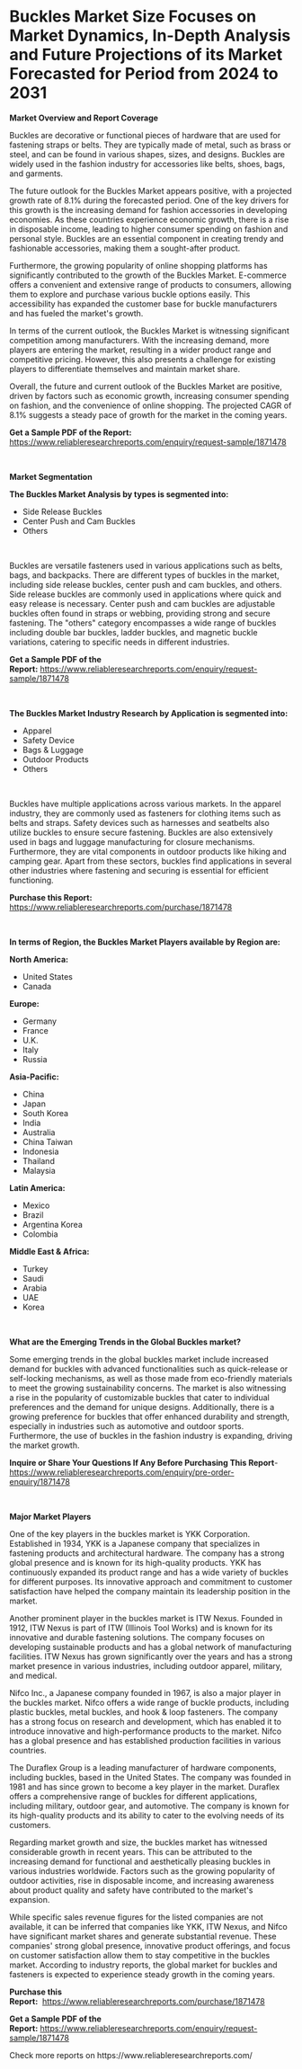<p><h1>Buckles Market Size Focuses on Market Dynamics, In-Depth Analysis and Future Projections of its Market Forecasted for Period from 2024 to 2031</h1></p><p><strong>Market Overview and Report Coverage</strong></p>
<p><p>Buckles are decorative or functional pieces of hardware that are used for fastening straps or belts. They are typically made of metal, such as brass or steel, and can be found in various shapes, sizes, and designs. Buckles are widely used in the fashion industry for accessories like belts, shoes, bags, and garments.</p><p>The future outlook for the Buckles Market appears positive, with a projected growth rate of 8.1% during the forecasted period. One of the key drivers for this growth is the increasing demand for fashion accessories in developing economies. As these countries experience economic growth, there is a rise in disposable income, leading to higher consumer spending on fashion and personal style. Buckles are an essential component in creating trendy and fashionable accessories, making them a sought-after product.</p><p>Furthermore, the growing popularity of online shopping platforms has significantly contributed to the growth of the Buckles Market. E-commerce offers a convenient and extensive range of products to consumers, allowing them to explore and purchase various buckle options easily. This accessibility has expanded the customer base for buckle manufacturers and has fueled the market's growth.</p><p>In terms of the current outlook, the Buckles Market is witnessing significant competition among manufacturers. With the increasing demand, more players are entering the market, resulting in a wider product range and competitive pricing. However, this also presents a challenge for existing players to differentiate themselves and maintain market share.</p><p>Overall, the future and current outlook of the Buckles Market are positive, driven by factors such as economic growth, increasing consumer spending on fashion, and the convenience of online shopping. The projected CAGR of 8.1% suggests a steady pace of growth for the market in the coming years.</p></p>
<p><strong>Get a Sample PDF of the Report:</strong> <a href="https://www.reliableresearchreports.com/enquiry/request-sample/1871478">https://www.reliableresearchreports.com/enquiry/request-sample/1871478</a></p>
<p>&nbsp;</p>
<p><strong>Market Segmentation</strong></p>
<p><strong>The Buckles Market Analysis by types is segmented into:</strong></p>
<p><ul><li>Side Release Buckles</li><li>Center Push and Cam Buckles</li><li>Others</li></ul></p>
<p>&nbsp;</p>
<p><p>Buckles are versatile fasteners used in various applications such as belts, bags, and backpacks. There are different types of buckles in the market, including side release buckles, center push and cam buckles, and others. Side release buckles are commonly used in applications where quick and easy release is necessary. Center push and cam buckles are adjustable buckles often found in straps or webbing, providing strong and secure fastening. The "others" category encompasses a wide range of buckles including double bar buckles, ladder buckles, and magnetic buckle variations, catering to specific needs in different industries.</p></p>
<p><strong>Get a Sample PDF of the Report:</strong>&nbsp;<a href="https://www.reliableresearchreports.com/enquiry/request-sample/1871478">https://www.reliableresearchreports.com/enquiry/request-sample/1871478</a></p>
<p>&nbsp;</p>
<p><strong>The Buckles Market Industry Research by Application is segmented into:</strong></p>
<p><ul><li>Apparel</li><li>Safety Device</li><li>Bags & Luggage</li><li>Outdoor Products</li><li>Others</li></ul></p>
<p>&nbsp;</p>
<p><p>Buckles have multiple applications across various markets. In the apparel industry, they are commonly used as fasteners for clothing items such as belts and straps. Safety devices such as harnesses and seatbelts also utilize buckles to ensure secure fastening. Buckles are also extensively used in bags and luggage manufacturing for closure mechanisms. Furthermore, they are vital components in outdoor products like hiking and camping gear. Apart from these sectors, buckles find applications in several other industries where fastening and securing is essential for efficient functioning.</p></p>
<p><strong>Purchase this Report:</strong>&nbsp; <a href="https://www.reliableresearchreports.com/purchase/1871478">https://www.reliableresearchreports.com/purchase/1871478</a></p>
<p>&nbsp;</p>
<p><strong>In terms of Region, the Buckles Market Players available by Region are:</strong></p>
<p>
    <p> <strong> North America: </strong>
        <ul>
            <li>United States</li>
            <li>Canada</li>
        </ul>
        </p> 
    <p> <strong> Europe: </strong>
        <ul>
            <li>Germany</li>
            <li>France</li>
            <li>U.K.</li>
            <li>Italy</li>
            <li>Russia</li>
        </ul>
        </p> 
    <p> <strong> Asia-Pacific: </strong>
        <ul>
            <li>China</li>
            <li>Japan</li>
            <li>South Korea</li>
            <li>India</li>
            <li>Australia</li>
            <li>China Taiwan</li>
            <li>Indonesia</li>
            <li>Thailand</li>
            <li>Malaysia</li>
        </ul>
        </p> 
    <p> <strong> Latin America: </strong>
        <ul>
            <li>Mexico</li>
            <li>Brazil</li>
            <li>Argentina Korea</li>
            <li>Colombia</li>
        </ul>
        </p> 
    <p> <strong> Middle East & Africa: </strong>
        <ul>
            <li>Turkey</li>
            <li>Saudi</li>
            <li>Arabia</li>
            <li>UAE</li>
            <li>Korea</li>
        </ul>
    </p>
    </p>
<p>&nbsp;</p>
<p><strong>What are the Emerging Trends in the Global Buckles market?</strong></p>
<p><p>Some emerging trends in the global buckles market include increased demand for buckles with advanced functionalities such as quick-release or self-locking mechanisms, as well as those made from eco-friendly materials to meet the growing sustainability concerns. The market is also witnessing a rise in the popularity of customizable buckles that cater to individual preferences and the demand for unique designs. Additionally, there is a growing preference for buckles that offer enhanced durability and strength, especially in industries such as automotive and outdoor sports. Furthermore, the use of buckles in the fashion industry is expanding, driving the market growth.</p></p>
<p><strong>Inquire or Share Your Questions If Any Before Purchasing This Report</strong>- <a href="https://www.reliableresearchreports.com/enquiry/pre-order-enquiry/1871478">https://www.reliableresearchreports.com/enquiry/pre-order-enquiry/1871478</a></p>
<p>&nbsp;</p>
<p><strong>Major Market Players</strong></p>
<p><p>One of the key players in the buckles market is YKK Corporation. Established in 1934, YKK is a Japanese company that specializes in fastening products and architectural hardware. The company has a strong global presence and is known for its high-quality products. YKK has continuously expanded its product range and has a wide variety of buckles for different purposes. Its innovative approach and commitment to customer satisfaction have helped the company maintain its leadership position in the market.</p><p>Another prominent player in the buckles market is ITW Nexus. Founded in 1912, ITW Nexus is part of ITW (Illinois Tool Works) and is known for its innovative and durable fastening solutions. The company focuses on developing sustainable products and has a global network of manufacturing facilities. ITW Nexus has grown significantly over the years and has a strong market presence in various industries, including outdoor apparel, military, and medical.</p><p>Nifco Inc., a Japanese company founded in 1967, is also a major player in the buckles market. Nifco offers a wide range of buckle products, including plastic buckles, metal buckles, and hook & loop fasteners. The company has a strong focus on research and development, which has enabled it to introduce innovative and high-performance products to the market. Nifco has a global presence and has established production facilities in various countries.</p><p>The Duraflex Group is a leading manufacturer of hardware components, including buckles, based in the United States. The company was founded in 1981 and has since grown to become a key player in the market. Duraflex offers a comprehensive range of buckles for different applications, including military, outdoor gear, and automotive. The company is known for its high-quality products and its ability to cater to the evolving needs of its customers.</p><p>Regarding market growth and size, the buckles market has witnessed considerable growth in recent years. This can be attributed to the increasing demand for functional and aesthetically pleasing buckles in various industries worldwide. Factors such as the growing popularity of outdoor activities, rise in disposable income, and increasing awareness about product quality and safety have contributed to the market's expansion.</p><p>While specific sales revenue figures for the listed companies are not available, it can be inferred that companies like YKK, ITW Nexus, and Nifco have significant market shares and generate substantial revenue. These companies' strong global presence, innovative product offerings, and focus on customer satisfaction allow them to stay competitive in the buckles market. According to industry reports, the global market for buckles and fasteners is expected to experience steady growth in the coming years.</p></p>
<p><strong>Purchase this Report:</strong>&nbsp;&nbsp;<a href="https://www.reliableresearchreports.com/purchase/1871478">https://www.reliableresearchreports.com/purchase/1871478</a></p>
<p></p>
<p><strong>Get a Sample PDF of the Report:</strong>&nbsp;<a href="https://www.reliableresearchreports.com/enquiry/request-sample/1871478">https://www.reliableresearchreports.com/enquiry/request-sample/1871478</a></p>
<p>Check more reports on https://www.reliableresearchreports.com/</p>
